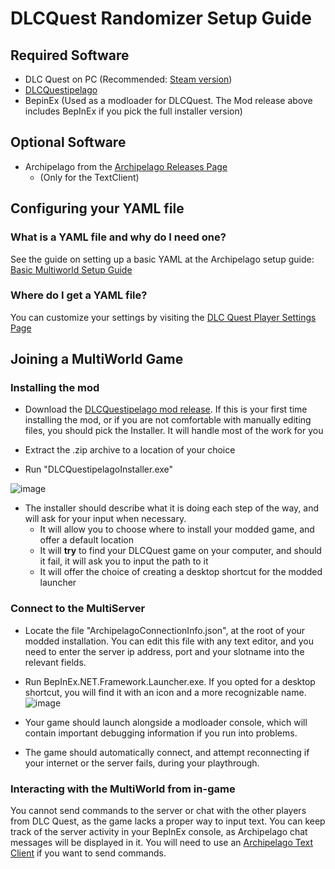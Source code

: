 # DLCQuest Randomizer Setup Guide

## Required Software

- DLC Quest on PC (Recommended: [Steam version](https://store.steampowered.com/app/230050/DLC_Quest/))
- [DLCQuestipelago](https://github.com/agilbert1412/DLCQuestipelago/releases)
- BepinEx (Used as a modloader for DLCQuest. The Mod release above includes BepInEx if you pick the full installer version)

## Optional Software
- Archipelago from the [Archipelago Releases Page](https://github.com/ArchipelagoMW/Archipelago/releases)
    - (Only for the TextClient)

## Configuring your YAML file

### What is a YAML file and why do I need one?

See the guide on setting up a basic YAML at the Archipelago setup
guide: [Basic Multiworld Setup Guide](/tutorial/Archipelago/setup/en)

### Where do I get a YAML file?

You can customize your settings by visiting the [DLC Quest Player Settings Page](../player-settings)

## Joining a MultiWorld Game

### Installing the mod

- Download the [DLCQuestipelago mod release](https://github.com/agilbert1412/DLCQuestipelago/releases). If this is your first time installing the mod, or if you are not comfortable with manually editing files, you should pick the Installer. It will handle most of the work for you


- Extract the .zip archive to a location of your choice


- Run "DLCQuestipelagoInstaller.exe"

![image](https://i.imgur.com/2sPhMgs.png)
- The installer should describe what it is doing each step of the way, and will ask for your input when necessary.
  - It will allow you to choose where to install your modded game, and offer a default location
  - It will **try** to find your DLCQuest game on your computer, and should it fail, it will ask you to input the path to it
  - It will offer the choice of creating a desktop shortcut for the modded launcher

### Connect to the MultiServer

- Locate the file "ArchipelagoConnectionInfo.json", at the root of your modded installation. You can edit this file with any text editor, and you need to enter the server ip address, port and your slotname into the relevant fields.


- Run BepInEx.NET.Framework.Launcher.exe. If you opted for a desktop shortcut, you will find it with an icon and a more recognizable name.
![image](https://i.imgur.com/ZUiFrhf.png)


- Your game should launch alongside a modloader console, which will contain important debugging information if you run into problems.
- The game should automatically connect, and attempt reconnecting if your internet or the server fails, during your playthrough.

### Interacting with the MultiWorld from in-game

You cannot send commands to the server or chat with the other players from DLC Quest, as the game lacks a proper way to input text.
You can keep track of the server activity in your BepInEx console, as Archipelago chat messages will be displayed in it.
You will need to use an [Archipelago Text Client](https://github.com/ArchipelagoMW/Archipelago/releases) if you want to send commands.